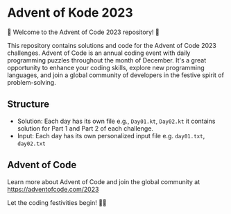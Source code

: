# Advent of Kode 2023

🎄 Welcome to the Advent of Code 2023 repository! 🎁

This repository contains solutions and code for the Advent of Code 2023 challenges. Advent of Code is an annual coding
event with daily programming puzzles throughout the month of December. It's a great opportunity to enhance your coding
skills, explore new programming languages, and join a global community of developers in the festive spirit of
problem-solving.

## Structure

- Solution: Each day has its own file e.g., `Day01.kt`, `Day02.kt` it contains solution for Part 1 and Part 2 of each
  challenge.
- Input: Each day has its own personalized input file e.g. `day01.txt`, `day02.txt`

## Advent of Code

Learn more about Advent of Code and join the global community at https://adventofcode.com/2023

Let the coding festivities begin! 🚀🌟
